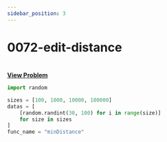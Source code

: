 ```yaml
---
sidebar_position: 3
---
```


# 0072-edit-distance
#
[**View Problem**](https://leetcode.com/problems/edit-distance)

```python 0072-edit-distance
import random

sizes = [100, 1000, 10000, 100000]
datas = [
    [random.randint(30, 100) for i in range(size)]
    for size in sizes
]
func_name = "minDistance"
```
